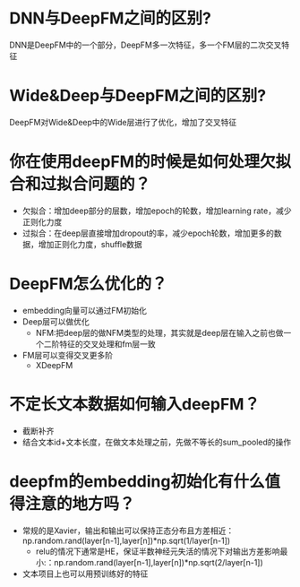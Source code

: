 # DNN与DeepFM之间的区别?
DNN是DeepFM中的一个部分，DeepFM多一次特征，多一个FM层的二次交叉特征

# Wide&Deep与DeepFM之间的区别?
DeepFM对Wide&Deep中的Wide层进行了优化，增加了交叉特征

# 你在使用deepFM的时候是如何处理欠拟合和过拟合问题的？
- 欠拟合：增加deep部分的层数，增加epoch的轮数，增加learning rate，减少正则化力度
- 过拟合：在deep层直接增加dropout的率，减少epoch轮数，增加更多的数据，增加正则化力度，shuffle数据

# DeepFM怎么优化的？
- embedding向量可以通过FM初始化 
- Deep层可以做优化
    - NFM:把deep层的做NFM类型的处理，其实就是deep层在输入之前也做一个二阶特征的交叉处理和fm层一致
- FM层可以变得交叉更多阶
    - XDeepFM

# 不定长文本数据如何输入deepFM？

- 截断补齐
- 结合文本id+文本长度，在做文本处理之前，先做不等长的sum_pooled的操作

# deepfm的embedding初始化有什么值得注意的地方吗？

- 常规的是Xavier，输出和输出可以保持正态分布且方差相近：np.random.rand(layer\[n-1],layer\[n])*np.sqrt(1/layer\[n-1])
    - relu的情况下通常是HE，保证半数神经元失活的情况下对输出方差影响最小:：np.random.rand(layer\[n-1],layer\[n])*np.sqrt(2/layer\[n-1])
- 文本项目上也可以用预训练好的特征

